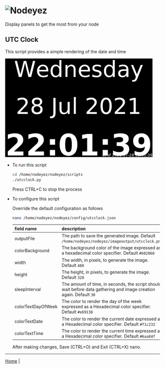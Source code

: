 # ![Nodeyez](../../../../raw/branch/main/images/nodeyez.svg)
Display panels to get the most from your node

## UTC Clock

This script provides a simple rendering of the date and time

![sample image depicting the date and time](../images/utcclock.png)

* To run this script

   ```sh
   cd /home/nodeyez/nodeyez/scripts
   ./utcclock.py
   ```

   Press CTRL+C to stop the process

* To configure this script

   Override the default configuration as follows

   ```sh
   nano /home/nodeyez/nodeyez/config/utcclock.json
   ```

   | field name | description |
   | --- | --- |
   | outputFile | The path to save the generated image. Default `/home/nodeyez/nodeyez/imageoutput/utcclock.png` |
   | colorBackground | The background color of the image expressed as a hexadecimal color specifier. Default `#602060` |
   | width | The width, in pixels, to generate the image. Default `480` |
   | height | The height, in pixels, to generate the image. Default `320` |
   | sleepInterval | The amount of time, in seconds, the script should wait before data gathering and image creation again. Default `30` |
   | colorTextDayOfWeek | The color to render the day of the week expressed as a Hexadecimal color specifier. Default `#e69138` |
   | colorTextDate | The color to render the current date expressed as a Hexadecimal color specifier. Default `#f1c232` |
   | colorTextTime | The color to render the current time expressed as a Hexadecimal color specifier. Default `#6aa84f` |

   After making changes, Save (CTRL+O) and Exit (CTRL+X) nano.


---

[Home](../README.md) | 

